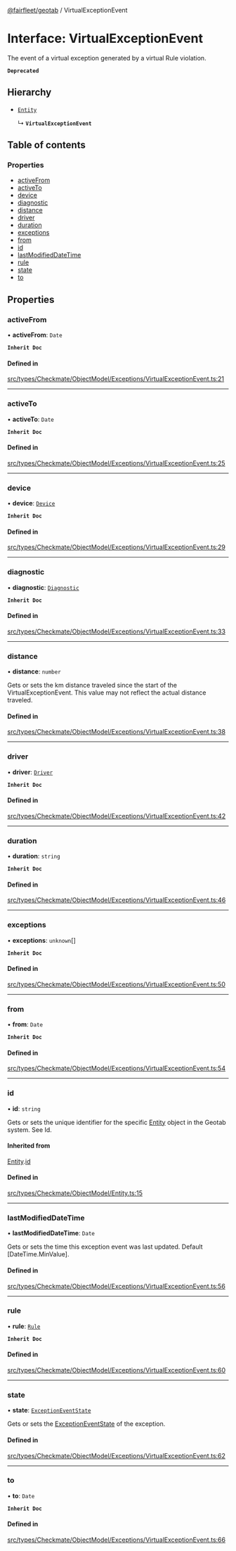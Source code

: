 [@fairfleet/geotab](../README.md) / VirtualExceptionEvent

# Interface: VirtualExceptionEvent

The event of a virtual exception generated by a virtual Rule violation.

**`Deprecated`**

## Hierarchy

- [`Entity`](Entity.md)

  ↳ **`VirtualExceptionEvent`**

## Table of contents

### Properties

- [activeFrom](VirtualExceptionEvent.md#activefrom)
- [activeTo](VirtualExceptionEvent.md#activeto)
- [device](VirtualExceptionEvent.md#device)
- [diagnostic](VirtualExceptionEvent.md#diagnostic)
- [distance](VirtualExceptionEvent.md#distance)
- [driver](VirtualExceptionEvent.md#driver)
- [duration](VirtualExceptionEvent.md#duration)
- [exceptions](VirtualExceptionEvent.md#exceptions)
- [from](VirtualExceptionEvent.md#from)
- [id](VirtualExceptionEvent.md#id)
- [lastModifiedDateTime](VirtualExceptionEvent.md#lastmodifieddatetime)
- [rule](VirtualExceptionEvent.md#rule)
- [state](VirtualExceptionEvent.md#state)
- [to](VirtualExceptionEvent.md#to)

## Properties

### activeFrom

• **activeFrom**: `Date`

**`Inherit Doc`**

#### Defined in

[src/types/Checkmate/ObjectModel/Exceptions/VirtualExceptionEvent.ts:21](https://github.com/fairfleet/geotab/blob/b682f10/src/types/Checkmate/ObjectModel/Exceptions/VirtualExceptionEvent.ts#L21)

___

### activeTo

• **activeTo**: `Date`

**`Inherit Doc`**

#### Defined in

[src/types/Checkmate/ObjectModel/Exceptions/VirtualExceptionEvent.ts:25](https://github.com/fairfleet/geotab/blob/b682f10/src/types/Checkmate/ObjectModel/Exceptions/VirtualExceptionEvent.ts#L25)

___

### device

• **device**: [`Device`](Device.md)

**`Inherit Doc`**

#### Defined in

[src/types/Checkmate/ObjectModel/Exceptions/VirtualExceptionEvent.ts:29](https://github.com/fairfleet/geotab/blob/b682f10/src/types/Checkmate/ObjectModel/Exceptions/VirtualExceptionEvent.ts#L29)

___

### diagnostic

• **diagnostic**: [`Diagnostic`](Diagnostic.md)

**`Inherit Doc`**

#### Defined in

[src/types/Checkmate/ObjectModel/Exceptions/VirtualExceptionEvent.ts:33](https://github.com/fairfleet/geotab/blob/b682f10/src/types/Checkmate/ObjectModel/Exceptions/VirtualExceptionEvent.ts#L33)

___

### distance

• **distance**: `number`

Gets or sets the km distance traveled since the start of the VirtualExceptionEvent.
 This value may not reflect the actual distance traveled.

#### Defined in

[src/types/Checkmate/ObjectModel/Exceptions/VirtualExceptionEvent.ts:38](https://github.com/fairfleet/geotab/blob/b682f10/src/types/Checkmate/ObjectModel/Exceptions/VirtualExceptionEvent.ts#L38)

___

### driver

• **driver**: [`Driver`](Driver.md)

**`Inherit Doc`**

#### Defined in

[src/types/Checkmate/ObjectModel/Exceptions/VirtualExceptionEvent.ts:42](https://github.com/fairfleet/geotab/blob/b682f10/src/types/Checkmate/ObjectModel/Exceptions/VirtualExceptionEvent.ts#L42)

___

### duration

• **duration**: `string`

**`Inherit Doc`**

#### Defined in

[src/types/Checkmate/ObjectModel/Exceptions/VirtualExceptionEvent.ts:46](https://github.com/fairfleet/geotab/blob/b682f10/src/types/Checkmate/ObjectModel/Exceptions/VirtualExceptionEvent.ts#L46)

___

### exceptions

• **exceptions**: `unknown`[]

**`Inherit Doc`**

#### Defined in

[src/types/Checkmate/ObjectModel/Exceptions/VirtualExceptionEvent.ts:50](https://github.com/fairfleet/geotab/blob/b682f10/src/types/Checkmate/ObjectModel/Exceptions/VirtualExceptionEvent.ts#L50)

___

### from

• **from**: `Date`

**`Inherit Doc`**

#### Defined in

[src/types/Checkmate/ObjectModel/Exceptions/VirtualExceptionEvent.ts:54](https://github.com/fairfleet/geotab/blob/b682f10/src/types/Checkmate/ObjectModel/Exceptions/VirtualExceptionEvent.ts#L54)

___

### id

• **id**: `string`

Gets or sets the unique identifier for the specific [Entity](Entity.md) object in the Geotab system. See Id.

#### Inherited from

[Entity](Entity.md).[id](Entity.md#id)

#### Defined in

[src/types/Checkmate/ObjectModel/Entity.ts:15](https://github.com/fairfleet/geotab/blob/b682f10/src/types/Checkmate/ObjectModel/Entity.ts#L15)

___

### lastModifiedDateTime

• **lastModifiedDateTime**: `Date`

Gets or sets the time this exception event was last updated. Default [DateTime.MinValue].

#### Defined in

[src/types/Checkmate/ObjectModel/Exceptions/VirtualExceptionEvent.ts:56](https://github.com/fairfleet/geotab/blob/b682f10/src/types/Checkmate/ObjectModel/Exceptions/VirtualExceptionEvent.ts#L56)

___

### rule

• **rule**: [`Rule`](Rule.md)

**`Inherit Doc`**

#### Defined in

[src/types/Checkmate/ObjectModel/Exceptions/VirtualExceptionEvent.ts:60](https://github.com/fairfleet/geotab/blob/b682f10/src/types/Checkmate/ObjectModel/Exceptions/VirtualExceptionEvent.ts#L60)

___

### state

• **state**: [`ExceptionEventState`](ExceptionEventState.md)

Gets or sets the [ExceptionEventState](ExceptionEventState.md) of the exception.

#### Defined in

[src/types/Checkmate/ObjectModel/Exceptions/VirtualExceptionEvent.ts:62](https://github.com/fairfleet/geotab/blob/b682f10/src/types/Checkmate/ObjectModel/Exceptions/VirtualExceptionEvent.ts#L62)

___

### to

• **to**: `Date`

**`Inherit Doc`**

#### Defined in

[src/types/Checkmate/ObjectModel/Exceptions/VirtualExceptionEvent.ts:66](https://github.com/fairfleet/geotab/blob/b682f10/src/types/Checkmate/ObjectModel/Exceptions/VirtualExceptionEvent.ts#L66)
